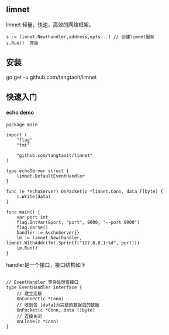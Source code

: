 ## limnet

limnet 轻量，快速，高效的网络框架。

```
s := limnet.New(handler,address,opts...) // 创建limnet服务
s.Run()  开始
```

## 安装

go get -u github.com/tangtaoit/limnet

## 快速入门

#### echo demo

```
package main

import (
	"flag"
	"fmt"

	"github.com/tangtaoit/limnet"
)

type echoServer struct {
	limnet.DefaultEventHandler
}

func (e *echoServer) OnPacket(c *limnet.Conn, data []byte) {
	c.Write(data)
}

func main() {
	var port int
	flag.IntVar(&port, "port", 9000, "--port 9000")
	flag.Parse()
    handler := &echoServer{}
	lm := limnet.New(handler, limnet.WithAddr(fmt.Sprintf("127.0.0.1:%d", port)))
	lm.Run()
}
```

handler是一个接口，接口结构如下

```

// EventHandler 事件处理者接口
type EventHandler interface {
	// 建立连接
	OnConnect(c *Conn)
	// 收到包 [data]为完整的数据包的数据
	OnPacket(c *Conn, data []byte)
	// 连接关闭
	OnClose(c *Conn)
}

```